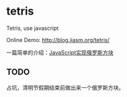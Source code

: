 # tetris
Tetris, use javascript

Online Demo: http://blog.jiasm.org/tetris/

一篇简单的介绍：[JavaScript实现俄罗斯方块](http://blog.jiasm.org/2018/04/07/%E4%BD%BF%E7%94%A8JavaScript%E5%AE%9E%E7%8E%B0%E4%B8%80%E4%B8%AA%E4%BF%84%E7%BD%97%E6%96%AF%E6%96%B9%E5%9D%97/)

## TODO
占坑，清明节假期结束前做出来一个俄罗斯方块。
